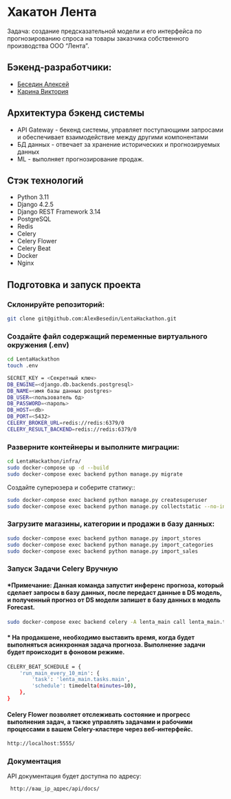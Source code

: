 # Хакатон Лента

Задача: создание предсказательной модели и его интерфейса по прогнозированию спроса на товары заказчика собственного производства ООО “Лента”.

## Бэкенд-разработчики:
- [Беседин Алексей](https://github.com/AlexBesedin)
- [Карина Виктория](https://github.com/vic-k-777)

## Архитектура бэкенд системы

- API Gateway - бекенд системы, управляет поступающими запросами и обеспечивает взаимодействие между другими компонентами
- БД данных - отвечает за хранение исторических и прогнозируемых данных
- ML - выполняет прогнозирование продаж.

## Cтэк технологий

- Python 3.11
- Django 4.2.5
- Django REST Framework 3.14
- PostgreSQL
- Redis 
- Celery
- Celery Flower
- Celery Beat
- Docker
- Nginx

## Подготовка и запуск проекта

### Склонируйте репозиторий:
```sh
git clone git@github.com:AlexBesedin/LentaHackathon.git
```

### Создайте файл содержащий переменные виртуального окружения (.env)
```sh
cd LentaHackathon
touch .env
```

```sh
SECRET_KEY = <Секретный ключ>
DB_ENGINE=<django.db.backends.postgresql>
DB_NAME=<имя базы данных postgres>
DB_USER=<пользователь бд>
DB_PASSWORD=<пароль>
DB_HOST=<db>
DB_PORT=<5432>
CELERY_BROKER_URL=redis://redis:6379/0
CELERY_RESULT_BACKEND=redis://redis:6379/0
```
### Разверните контейнеры и выполните миграции:
```sh
cd LentaHackathon/infra/
sudo docker-compose up -d --build
sudo docker-compose exec backend python manage.py migrate
```
Создайте суперюзера и соберите статику::
```sh
sudo docker-compose exec backend python manage.py createsuperuser
sudo docker-compose exec backend python manage.py collectstatic --no-input
```
### Загрузите магазины, категории и продажи в базу данных:
```sh
sudo docker-compose exec backend python manage.py import_stores
sudo docker-compose exec backend python manage.py import_categories
sudo docker-compose exec backend python manage.py import_sales
```
### Запуск Задачи Celery Вручную
#### *Примечание: Данная команда запустит инференс прогноза, который сделает запросы в базу данных, после передаст данные в DS модель, и полученный прогноз от DS модели запишет в базу данных в модель Forecast.

```sh
sudo docker-compose exec backend celery -A lenta_main call lenta_main.tasks.main
```
#### * На продакшене, необходимо выставить время, когда будет выполняться асинхронная задача прогноза. Выполнение задачи будет происходит в фоновом режиме.

```sh
CELERY_BEAT_SCHEDULE = {
    'run_main_every_10_min': {
        'task': 'lenta_main.tasks.main',
        'schedule': timedelta(minutes=10),
    },
}
```
#### Celery Flower позволяет отслеживать состояние и прогресс выполнения задач, а также управлять задачами и рабочими процессами в вашем Celery-кластере через веб-интерфейс. 

```sh
http://localhost:5555/
```

### Документация
API документация будет доступна по адресу:

```sh
 http://ваш_ip_адрес/api/docs/
```